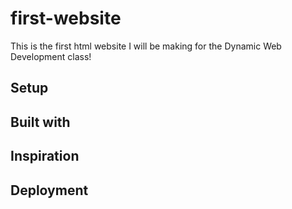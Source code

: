 # first-website
This is the first html website I will be making for the Dynamic Web Development class!

## Setup
## Built with
## Inspiration
## Deployment

